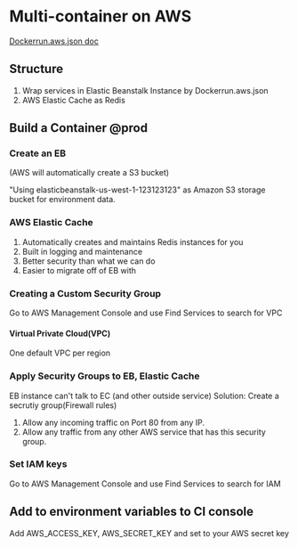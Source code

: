 # Multi-container on AWS

[Dockerrun.aws.json doc](https://docs.aws.amazon.com/en_us/AmazonECS/latest/developerguide/task_definition_parameters.html#container_definitions)

## Structure

1. Wrap services in Elastic Beanstalk Instance by Dockerrun.aws.json
2. AWS Elastic Cache as Redis

## Build a Container @prod

### Create an EB

(AWS will automatically create a S3 bucket)

"Using elasticbeanstalk-us-west-1-123123123" as Amazon S3 storage bucket for environment data.

### AWS Elastic Cache

1. Automatically creates and maintains Redis instances for you
2. Built in logging and maintenance
3. Better security than what we can do
4. Easier to migrate off of EB with

### Creating a Custom Security Group

Go to AWS Management Console and use Find Services to search for VPC

#### Virtual Private Cloud(VPC)

One default VPC per region

### Apply Security Groups to EB, Elastic Cache

EB instance can't talk to EC (and other outside service)
Solution: Create a secrutiy group(Firewall rules)

1. Allow any incoming traffic on Port 80 from any IP.
2. Allow any traffic from any other AWS service that has this security group.

### Set IAM keys

Go to AWS Management Console and use Find Services to search for IAM

## Add to environment variables to CI console

Add AWS_ACCESS_KEY, AWS_SECRET_KEY and set to your AWS secret key

